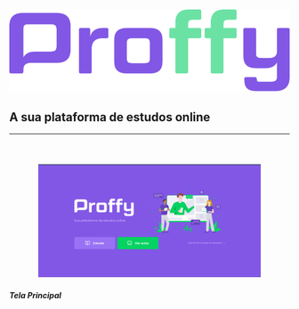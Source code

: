 <h3 align="center">
  <img src="./assets/logo.svg" />
  <h2>A sua plataforma de estudos online</h2>
  <hr>
  <br/>
<h3>
<p align="center">
  <img src="./assets/tela1.png" width="400px" />
  <h5> Tela Principal </h5>
</p>